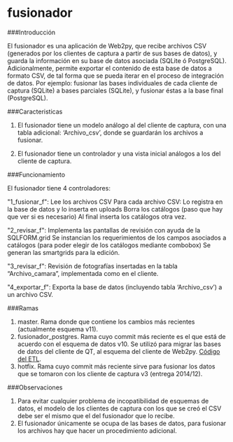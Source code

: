 fusionador
==========

###Introducción

El fusionador es una aplicación de Web2py, que recibe archivos CSV (generados por los clientes de captura a partir de sus bases de datos), y guarda la información en su base de datos asociada (SQLite ó PostgreSQL). Adicionalmente, permite exportar el contenido de esta base de datos a formato CSV, de tal forma que se pueda iterar en el proceso de integración de datos. Por ejemplo: fusionar las bases individuales de cada cliente de captura (SQLite) a bases parciales (SQLite), y fusionar éstas a la base final (PostgreSQL).

###Caracteristicas

1. El fusionador tiene un modelo análogo al del cliente de captura, con una tabla adicional: ‘Archivo_csv’, donde se guardarán los archivos a fusionar.

2. El fusionador tiene un controlador y una vista inicial análogos a los del cliente de captura.

###Funcionamiento

El fusionador tiene 4 controladores:

"1_fusionar_f":
Lee los archivos CSV
Para cada archivo CSV:
	Lo registra en la base de datos y lo inserta en uploads
	Borra los catálogos (paso que hay que ver si es necesario)
	Al final inserta los catálogos otra vez.

"2_revisar_f": Implementa las pantallas de revisión con ayuda de la SQLFORM.grid
Se instancian los requerimientos de los campos asociados a catálogos (para poder elegir de los catálogos mediante combobox)
Se generan las smartgrids para la edición.

"3_revisar_f": Revisión de fotografías insertadas en la tabla “Archivo_camara”, implementada como en el cliente.

"4_exportar_f": Exporta la base de datos (incluyendo tabla ‘Archivo_csv’) a un archivo CSV.

###Ramas

1. master. Rama donde que contiene los cambios más recientes (actualmente esquema v11).
2. fusionador_postgres. Rama cuyo commit más reciente es el que está de acuerdo con el esquema de datos v10. Se utilizó para migrar las bases de datos del cliente de QT, al esquema del cliente de Web2py. [Código del ETL](https://github.com/tereom/etl_webpy).
3. hotfix. Rama cuyo commit más reciente sirve para fusionar los datos que se tomaron con los cliente de captura v3 (entrega 2014/12).

###Observaciones

1. Para evitar cualquier problema de incopatibilidad de esquemas de datos, el modelo de los clientes de captura con los que se creó el CSV debe ser el mismo que el del fusionador que lo recibe.
2. El fusionador únicamente se ocupa de las bases de datos, para fusionar los archivos hay que hacer un procedimiento adicional.
